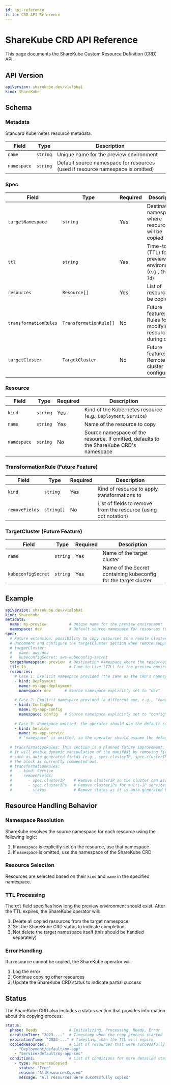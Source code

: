 ```yaml
---
id: api-reference
title: CRD API Reference
---
```


# ShareKube CRD API Reference

This page documents the ShareKube Custom Resource Definition (CRD) API.

## API Version

```yaml
apiVersion: sharekube.dev/v1alpha1
kind: ShareKube
```

## Schema

### Metadata

Standard Kubernetes resource metadata.

| Field | Type | Description |
|-------|------|-------------|
| `name` | `string` | Unique name for the preview environment |
| `namespace` | `string` | Default source namespace for resources (used if resource namespace is omitted) |

### Spec

| Field | Type | Required | Description |
|-------|------|----------|-------------|
| `targetNamespace` | `string` | Yes | Destination namespace where resources will be copied |
| `ttl` | `string` | Yes | Time-to-live (TTL) for the preview environment (e.g., `1h`, `24h`, `7d`) |
| `resources` | `Resource[]` | Yes | List of resources to be copied |
| `transformationRules` | `TransformationRule[]` | No | Future feature: Rules for modifying resources during copy |
| `targetCluster` | `TargetCluster` | No | Future feature: Remote cluster configuration |

### Resource

| Field | Type | Required | Description |
|-------|------|----------|-------------|
| `kind` | `string` | Yes | Kind of the Kubernetes resource (e.g., `Deployment`, `Service`) |
| `name` | `string` | Yes | Name of the resource to copy |
| `namespace` | `string` | No | Source namespace of the resource. If omitted, defaults to the ShareKube CRD's namespace |

### TransformationRule (Future Feature)

| Field | Type | Required | Description |
|-------|------|----------|-------------|
| `kind` | `string` | Yes | Kind of resource to apply transformations to |
| `removeFields` | `string[]` | No | List of fields to remove from the resource (using dot notation) |

### TargetCluster (Future Feature)

| Field | Type | Required | Description |
|-------|------|----------|-------------|
| `name` | `string` | Yes | Name of the target cluster |
| `kubeconfigSecret` | `string` | Yes | Name of the Secret containing kubeconfig for the target cluster |

## Example

```yaml
apiVersion: sharekube.dev/v1alpha1
kind: ShareKube
metadata:
  name: my-preview          # Unique name for the preview environment
  namespace: dev            # Default source namespace for resources (used if namespace is omitted)
spec:
  # Future extension: possibility to copy resources to a remote cluster.
  # Uncomment and configure the targetCluster section when remote support is implemented.
  # targetCluster:
  #   name: aws-dev
  #   kubeconfigSecret: aws-kubeconfig-secret
  targetNamespace: preview  # Destination namespace where the resources will be copied
  ttl: 1h                   # Time-to-Live (TTL) for the preview environment
  resources:
    # Case 1: Explicit namespace provided (the same as the CRD's namespace "dev")
    - kind: Deployment
      name: my-app-deployment
      namespace: dev      # Source namespace explicitly set to "dev"
      
    # Case 2: Explicit namespace provided (a different one, e.g., "config")
    - kind: ConfigMap
      name: my-app-config
      namespace: config   # Source namespace explicitly set to "config"
      
    # Case 3: Namespace omitted; the operator should use the default source namespace ("dev")
    - kind: Service
      name: my-app-service
      # 'namespace' is omitted, so the operator should assume the default source namespace ("dev")
      
  # transformationRules: This section is a planned future improvement.
  # It will enable dynamic manipulation of the manifest by removing fields that might cause conflicts,
  # such as auto-generated fields (e.g., spec.clusterIP, spec.clusterIPs, and status for Service objects).
  # The block is currently commented out.
  # transformationRules:
  #   - kind: Service
  #     removeFields:
  #       - spec.clusterIP    # Remove clusterIP so the cluster can assign a new one in the destination namespace
  #       - spec.clusterIPs   # Remove clusterIPs for multi-IP services
  #       - status            # Remove status as it is auto-generated by Kubernetes
```

## Resource Handling Behavior

### Namespace Resolution

ShareKube resolves the source namespace for each resource using the following logic:

1. If `namespace` is explicitly set on the resource, use that namespace
2. If `namespace` is omitted, use the namespace of the ShareKube CRD

### Resource Selection

Resources are selected based on their `kind` and `name` in the specified namespace.

### TTL Processing

The `ttl` field specifies how long the preview environment should exist. After the TTL expires, the ShareKube operator will:

1. Delete all copied resources from the target namespace
2. Set the ShareKube CRD status to indicate completion
3. Not delete the target namespace itself (this should be handled separately)

### Error Handling

If a resource cannot be copied, the ShareKube operator will:

1. Log the error
2. Continue copying other resources
3. Update the ShareKube CRD status to indicate partial success

## Status

The ShareKube CRD also includes a status section that provides information about the copying process:

```yaml
status:
  phase: Ready              # Initializing, Processing, Ready, Error
  creationTime: "2023-..."  # Timestamp when the copy process started
  expirationTime: "2023-..." # Timestamp when the TTL will expire
  copiedResources:          # List of resources that were successfully copied
    - "Deployment/default/my-app"
    - "Service/default/my-app-svc"
  conditions:               # List of conditions for more detailed status
    - type: ResourcesCopied
      status: "True"
      reason: "AllResourcesCopied"
      message: "All resources were successfully copied"
```